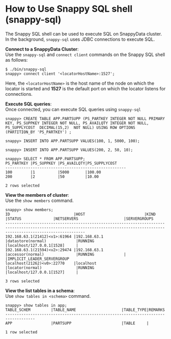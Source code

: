 <a id="howto-snappyShell"></a>
# How to Use Snappy SQL shell (snappy-sql)
The Snappy SQL shell can be used to execute SQL on SnappyData cluster. In the background, `snappy-sql` uses JDBC connections to execute SQL.

**Connect to a SnappyData Cluster**: </br>
Use the `snappy-sql` and `connect client` commands on the Snappy SQL shell as follows:

```no-highlight
$ ./bin/snappy-sql
snappy> connect client '<locatorHostName>:1527';
```

Here, the `<locatorHostName>` is the host name of the node on which the locator is started and **1527** is the default port on which the locator listens for connections.

**Execute SQL queries**:</br> Once connected, you can execute SQL queries using `snappy-sql`

```no-highlight
snappy> CREATE TABLE APP.PARTSUPP (PS_PARTKEY INTEGER NOT NULL PRIMARY KEY, PS_SUPPKEY INTEGER NOT NULL, PS_AVAILQTY INTEGER NOT NULL, PS_SUPPLYCOST  DECIMAL(15,2)  NOT NULL) USING ROW OPTIONS (PARTITION_BY 'PS_PARTKEY') ;

snappy> INSERT INTO APP.PARTSUPP VALUES(100, 1, 5000, 100);

snappy> INSERT INTO APP.PARTSUPP VALUES(200, 2, 50, 10);

snappy> SELECT * FROM APP.PARTSUPP;
PS_PARTKEY |PS_SUPPKEY |PS_AVAILQTY|PS_SUPPLYCOST    
-----------------------------------------------------
100        |1          |5000       |100.00           
200        |2          |50         |10.00            

2 rows selected
```

**View the members of cluster**: </br>
Use the `show members` command.

```no-highlight
snappy> show members;
ID                            |HOST                          |KIND                          |STATUS              |NETSERVERS                    |SERVERGROUPS                  
-------------------------------------------------------------------------------------------------------------------------------------------------------------------------------
192.168.63.1(21412)<v1>:61964 |192.168.63.1                  |datastore(normal)             |RUNNING             |localhost/127.0.0.1[1528]     |                              
192.168.63.1(21594)<v2>:29474 |192.168.63.1                  |accessor(normal)              |RUNNING             |                              |IMPLICIT_LEADER_SERVERGROUP   
localhost(21262)<v0>:22770    |localhost                     |locator(normal)               |RUNNING             |localhost/127.0.0.1[1527]     |                              

3 rows selected
```

**View the list tables in a schema**: </br>
Use `show tables in <schema>` command.

```no-highlight
snappy> show tables in app;
TABLE_SCHEM         |TABLE_NAME                    |TABLE_TYPE|REMARKS             
-----------------------------------------------------------------------------------
APP                 |PARTSUPP                      |TABLE     |                    

1 row selected
```
